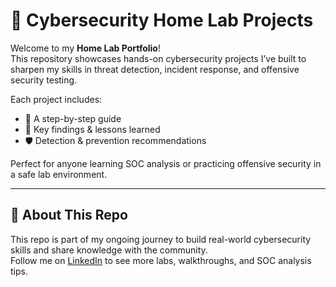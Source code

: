 # 🔐 Cybersecurity Home Lab Projects  

Welcome to my **Home Lab Portfolio**!  
This repository showcases hands-on cybersecurity projects I’ve built to sharpen my skills in threat detection, incident response, and offensive security testing.  

Each project includes:  
- 📖 A step-by-step guide  
- 🧠 Key findings & lessons learned  
- 🛡 Detection & prevention recommendations  

Perfect for anyone learning SOC analysis or practicing offensive security in a safe lab environment.

---

## 🌟 About This Repo  
This repo is part of my ongoing journey to build real-world cybersecurity skills and share knowledge with the community.  
Follow me on [LinkedIn](www.linkedin.com/in/elijah-fleming-787562374) to see more labs, walkthroughs, and SOC analysis tips.  
